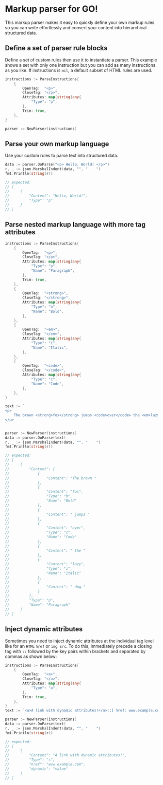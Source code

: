 # Markup parser for GO!
This markup parser makes it easy to quickly define your own markup rules so you can write effortlessly and convert your content into hierarchical structured data.
## Define a set of parser rule blocks
Define a set of custom rules then use it to instantiate a parser. This example shows a set with only one instruction but you can add as many instructions as you like. If instructions is `nil`, a default subset of HTML rules are used.
```Go
instructions := ParseInstructions{
	{
		OpenTag:  "<p>",
		CloseTag: "</p>",
		Attributes: map[string]any{
			"Type": "p",
		},
		Trim: true,
	},
}

parser := NewParser(instructions)
```
## Parse your own markup language
Use your custom rules to parse text into structured data.
```Go
data := parser.DoParse("<p> Hello, World! </p>")
r, _ := json.MarshalIndent(data, "", "    ")
fmt.Println(string(r))

// expected:
// [
//     {
//         "Content": "Hello, World!",
//         "Type": "p"
//     }
// ]
```

## Parse nested markup language with more tag attributes
```Go
instructions := ParseInstructions{
	{
		OpenTag:  "<p>",
		CloseTag: "</p>",
		Attributes: map[string]any{
			"Type": "p",
			"Name": "Paragraph",
		},
		Trim: true,
	},
	{
		OpenTag:  "<strong>",
		CloseTag: "</strong>",
		Attributes: map[string]any{
			"Type": "b",
			"Name": "Bold",
		},
	},
	{
		OpenTag:  "<em>",
		CloseTag: "</em>",
		Attributes: map[string]any{
			"Type": "i",
			"Name": "Italic",
		},
	},
	{
		OpenTag:  "<code>",
		CloseTag: "</code>",
		Attributes: map[string]any{
			"Type": "c",
			"Name": "Code",
		},
	},
}

text := `
<p>
	The brown <strong>fox</strong> jumps <code>over</code> the <em>lazy</em> dog.
</p>
`

parser := NewParser(instructions)
data := parser.DoParse(text)
r, _ := json.MarshalIndent(data, "", "    ")
fmt.Println(string(r))

// expected:
// [
//     {
//         "Content": [
//             {
//                 "Content": "The brown "
//             },
//             {
//                 "Content": "fox",
//                 "Type": "b",
// 				   "Name": "Bold"
//             },
//             {
//                 "Content": " jumps "
//             },
//             {
//                 "Content": "over",
//                 "Type": "c",
// 				   "Name": "Code"
//             },
//             {
//                 "Content": " the "
//             },
//             {
//                 "Content": "lazy",
//                 "Type": "i",
// 				   "Name": "Italic"
//             },
//             {
//                 "Content": " dog."
//             }
//         ],
//         "Type": "p",
// 		   "Name": "Paragraph"
//     }
// ]
```
## Inject dynamic attributes
Sometimes you need to inject dynamic attributes at the individual tag level like for an `HTML` `href` or `img src`. To do this, immediately precede a closing tag with `::` followed by the key pairs within brackets and separated by commas as shown below:

```Go
instructions := ParseInstructions{
	{
		OpenTag:  "<a>",
		CloseTag: "</a>",
		Attributes: map[string]any{
			"Type": "a",
		},
		Trim: true,
	},
}
text := `<a>A link with dynamic attributes!</a>::[ href: www.example.com, dynamic: value ]`

parser := NewParser(instructions)
data := parser.DoParse(text)
r, _ := json.MarshalIndent(data, "", "    ")
fmt.Println(string(r))

// expected:
// [
//     {
//         "Content": "A link with dynamic attributes!",
//         "Type": "s",
//         "href": "www.example.com",
//         "dynamic": "value"
//     }
// ]
```